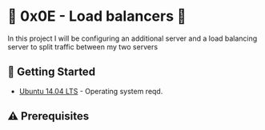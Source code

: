 # :shell: 0x0E - Load balancers :shell:


In this project I will be configuring an additional server and a load balancing server to split traffic between my two servers

## :running: Getting Started


* [Ubuntu 14.04 LTS](http://releases.ubuntu.com/14.04/) - Operating system reqd.

## :warning: Prerequisites
